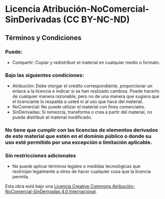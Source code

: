 # Licencia Atribución-NoComercial-SinDerivadas (CC BY-NC-ND)

## Términos y Condiciones

### Puede:

- Compartir: Copiar y redistribuir el material en cualquier medio o formato.

### Bajo las siguientes condiciones:

- Atribución: Debe otorgar el crédito correspondiente, proporcionar un enlace a la licencia e indicar si se han realizado cambios. Puede hacerlo de cualquier manera razonable, pero no de una manera que sugiera que el licenciante lo respalda a usted ni al uso que hace del material.
- NoComercial: No puede utilizar el material con fines comerciales.
- SinDerivadas: Si remezcla, transforma o crea a partir del material, no puede distribuir el material modificado.

### No tiene que cumplir con las licencias de elementos derivados de este material que estén en el dominio público o donde su uso esté permitido por una excepción o limitación aplicable.

### Sin restricciones adicionales

- No puede aplicar términos legales o medidas tecnológicas que restrinjan legalmente a otros de hacer cualquier cosa que la licencia permita.

Esta obra está bajo una [Licencia Creative Commons Atribución-NoComercial-SinDerivadas 4.0 Internacional](http://creativecommons.org/licenses/by-nc-nd/4.0/deed.es_ES).
